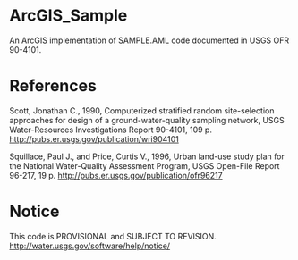 ArcGIS_Sample
===========

An ArcGIS implementation of SAMPLE.AML code documented in USGS OFR 90-4101.

References
==========

Scott, Jonathan C., 1990, Computerized stratified random site-selection approaches for design of a ground-water-quality sampling network, USGS Water-Resources Investigations Report 90-4101, 109 p.  http://pubs.er.usgs.gov/publication/wri904101

Squillace, Paul J., and Price, Curtis V., 1996, Urban land-use study plan for the National Water-Quality Assessment Program, USGS Open-File Report 96-217, 19 p. http://pubs.er.usgs.gov/publication/ofr96217

Notice
=======

This code is PROVISIONAL and SUBJECT TO REVISION.
http://water.usgs.gov/software/help/notice/
